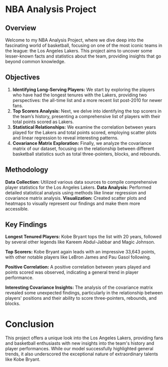 # NBA Analysis Project
## Overview
Welcome to my NBA Analysis Project, where we dive deep into the fascinating world of basketball, focusing on one of the most iconic teams in the league: the Los Angeles Lakers. This project aims to uncover some lesser-known facts and statistics about the team, providing insights that go beyond common knowledge.

## Objectives 
1. **Identifying Long-Serving Players:** We start by exploring the players who have had the longest tenures with the Lakers, providing two perspectives: the all-time list and a more recent list post-2010 for newer fans.
2. **Top Scorers Analysis:** Next, we delve into identifying the top scorers in the team’s history, presenting a comprehensive list of players with their total points scored as Lakers.
3. **Statistical Relationships:** We examine the correlation between years played for the Lakers and total points scored, employing scatter plots and linear regression to reveal interesting patterns.
4. **Covariance Matrix Exploration:** Finally, we analyze the covariance matrix of our dataset, focusing on the relationship between different basketball statistics such as total three-pointers, blocks, and rebounds.

## Methodology
**Data Collection:** Utilized various data sources to compile comprehensive player statistics for the Los Angeles Lakers.
**Data Analysis:** Performed detailed statistical analysis using methods like linear regression and covariance matrix analysis.
**Visualization:** Created scatter plots and heatmaps to visually represent our findings and make them more accessible.

## Key Findings
**Longest Tenured Players:** Kobe Bryant tops the list with 20 years, followed by several other legends like Kareem Abdul-Jabbar and Magic Johnson.

**Top Scorers:** Kobe Bryant again leads with an impressive 33,643 points, with other notable players like LeBron James and Pau Gasol following.

**Positive Correlation:** A positive correlation between years played and points scored was observed, indicating a general trend in player performance.

**Interesting Covariance Insights:** The analysis of the covariance matrix revealed some unexpected findings, particularly in the relationship between players' positions and their ability to score three-pointers, rebounds, and blocks.

# Conclusion
This project offers a unique look into the Los Angeles Lakers, providing fans and basketball enthusiasts with new insights into the team's history and player performances. While our model successfully highlighted general trends, it also underscored the exceptional nature of extraordinary talents like Kobe Bryant.
